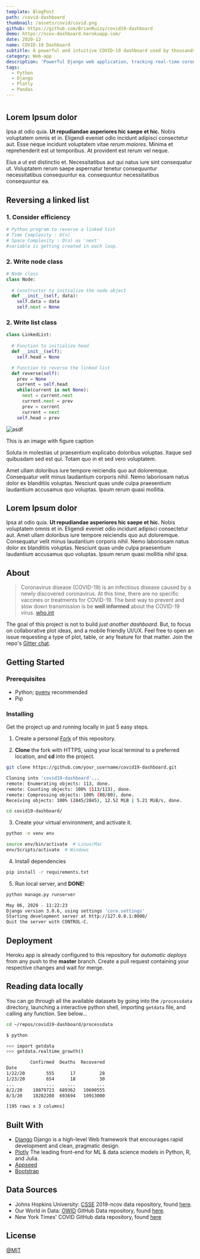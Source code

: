 ```yaml
---
template: BlogPost
path: /covid-dashboard
thumbnail: /assets/covid/covid.png
github: https://github.com/BrianRuizy/covid19-dashboard
demo: https://ncov-dashboard.herokuapp.com/
date: 2020-12
name: COVID-19 Dashboard
subtitle: A powerful and intuitive COVID-19 dashboard used by thousands
category: Web-app
description: 'Powerful Django web application, tracking real-time coronavirus cases, with an intuitive & clean UI.'
tags:
  - Python
  - Django
  - Plotly
  - Pandas
---
```

#

## Lorem Ipsum dolor

Ipsa at odio quia. **Ut repudiandae asperiores hic saepe et hic.** Nobis voluptatem omnis et in. Eligendi eveniet odio incidunt adipisci consectetur aut. Esse neque incidunt voluptatem vitae *rerum maiores*. Minima et reprehenderit est ut temporibus. At provident est rerum vel neque.

Eius a ut est distinctio et. Necessitatibus aut qui natus iure sint consequatur ut. Voluptatem rerum saepe aspernatur tenetur consequuntur necessitatibus consequuntur ea. consequuntur necessitatibus consequuntur ea.

## Reversing a linked list

### 1. Consider efficiency

```py
# Python program to reverse a linked list
# Time Complexity : O(n)
# Space Complexity : O(n) as 'next'
#variable is getting created in each loop.
```

### 2. Write node class

```py
# Node class
class Node:
 
  # Constructor to initialize the node object
  def __init__(self, data):
    self.data = data
    self.next = None
```

### 2. Write list class

```py
class LinkedList:
 
  # Function to initialize head
  def __init__(self):
    self.head = None

  # Function to reverse the linked list
  def reverse(self):
    prev = None
    current = self.head
    while(current is not None):
      next = current.next
      current.next = prev
      prev = current
      current = next
    self.head = prev
```

![asdf](https://images.unsplash.com/photo-1601055283742-8b27e81b5553?ixid=MXwxMjA3fDB8MHxwaG90by1wYWdlfHx8fGVufDB8fHw%3D&ixlib=rb-1.2.1&auto=format&fit=crop&w=1650&q=80)
<figcaption>This is an image with figure caption</figcaption>

Soluta in molestias ut praesentium explicabo doloribus voluptas. Itaque sed quibusdam sed est qui. Totam quo in et sed vero voluptatem.

Amet ullam doloribus iure tempore reiciendis quo aut doloremque. Consequatur velit minus laudantium corporis nihil. Nemo laboriosam natus dolor ex blanditiis voluptas. Nesciunt quas unde culpa praesentium laudantium accusamus quo voluptas. Ipsum rerum quasi mollitia.

## Lorem Ipsum dolor

Ipsa at odio quia. **Ut repudiandae asperiores hic saepe et hic.** Nobis voluptatem omnis et in. Eligendi eveniet odio incidunt adipisci consectetur aut. Amet ullam doloribus iure tempore reiciendis quo aut doloremque. Consequatur velit minus laudantium corporis nihil. Nemo laboriosam natus dolor ex blanditiis voluptas. Nesciunt quas unde culpa praesentium laudantium accusamus quo voluptas. Ipsum rerum quasi mollitia nihil ipsa.

## About

> Coronavirus disease (COVID-19) is an infectious disease caused by a newly discovered coronavirus.
> At this time, there are no specific vaccines or treatments for COVID-19. The best way to prevent and slow down transmission is be **well informed** about the COVID-19 virus. [who.int](https://www.who.int/health-topics/coronavirus#tab=tab_1)

The goal of this project is not to build *just another dashboard*. But, to focus on collaborative plot ideas, and a mobile friendly UI/UX. Feel free to open an issue requesting a type of plot, table, or any feature for that matter. Join the repo's [Gitter chat](https://gitter.im/ncov-dashboard/community?utm_source=share-link&utm_medium=link&utm_campaign=share-link).

## Getting Started

### Prerequisites

* Python; [pyenv](https://github.com/pyenv/pyenv) recommended
* Pip

### Installing

Get the project up and running locally in just 5 easy steps.

1. Create a personal [Fork](https://github.com/login?return_to=%2FBrianRuizy%2Fcovid19-dashboard) of this repository.

2. **Clone** the fork with HTTPS, using your local terminal to a preferred location, and **cd** into the project.

```bash
git clone https://github.com/your_username/covid19-dashboard.git

Cloning into 'covid19-dashboard'...
remote: Enumerating objects: 113, done.
remote: Counting objects: 100% (113/113), done.
remote: Compressing objects: 100% (80/80), done.
Receiving objects: 100% (2845/2845), 12.52 MiB | 5.21 MiB/s, done.

cd covid19-dashboard/
```

3. Create your virtual environment, and activate it.

```bash
python -m venv env

source env/bin/activate  # Linux/Mac
env/Scripts/activate  # Windows
```

4. Install dependencies

```bash
pip install -r requirements.txt
```

5. Run local server, and **DONE**!

```bash
python manage.py runserver

May 06, 2020 - 11:22:23
Django version 3.0.6, using settings 'core.settings'
Starting development server at http://127.0.0.1:8000/
Quit the server with CONTROL-C.
```

## Deployment

Heroku app is already configured to this repository for *automatic deploys* from any push to the **master** branch. Create a pull request containing your respective changes and wait for merge.

## Reading data locally
You can go through all the available datasets by going into the `/processdata` directory, launching a interactive python shell, importing `getdata` file, and calling any function. See below...

```bash
cd ~/repos/covid19-dashboard/processdata
```

```bash
$ python

>>> import getdata
>>> getdata.realtime_growth()

         Confirmed  Deaths  Recovered
Date
1/22/20        555      17         28
1/23/20        654      18         30
...            ...     ...        ...
8/2/20    18079723  689362   10690555
8/3/20    18282208  693694   10913000

[195 rows x 3 columns]
```

## Built With

* [Django](https://www.djangoproject.com/) Django is a high-level Web framework that encourages rapid development and clean, pragmatic design.
* [Plotly](https://plotly.com/) The leading front-end for ML & data science models in Python, R, and Julia.
* [Appseed](https://appseed.us/)
* [Bootstrap](https://getbootstrap.com/)

## Data Sources

* Johns Hopkins University: [CSSE](https://systems.jhu.edu/) 2019-ncov data repository, found [here](https://github.com/CSSEGISandData/COVID-19).
* Our World in Data: [OWID](https://ourworldindata.org/) GitHub Data repository, found [here](https://github.com/owid/covid-19-data/tree/master/public/data).
* New York Times' COVID GitHub data repository, found [here](https://github.com/nytimes/covid-19-data)

## License

[@MIT](https://github.com/BrianRuizy/covid19-dashboard/blob/master/LICENSE.md)
